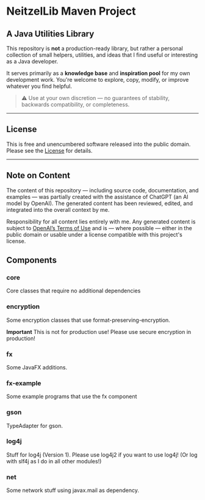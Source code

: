 # NeitzelLib Maven Project

## A Java Utilities Library

This repository is **not** a production-ready library, but rather a personal collection of small helpers, utilities, and ideas that I find useful or interesting as a Java developer.

It serves primarily as a **knowledge base** and **inspiration pool** for my own development work. You're welcome to explore, copy, modify, or improve whatever you find helpful.

> ⚠️ Use at your own discretion — no guarantees of stability, backwards compatibility, or completeness.

---

## License
This is free and unencumbered software released into the public domain. Please see the [License](LICENSE.md) for details.

---

## Note on Content

The content of this repository — including source code, documentation, and examples — was partially created with the assistance of ChatGPT (an AI model by OpenAI). The generated content has been reviewed, edited, and integrated into the overall context by me.

Responsibility for all content lies entirely with me. Any generated content is subject to [OpenAI’s Terms of Use](https://openai.com/policies/terms-of-use) and is — where possible — either in the public domain or usable under a license compatible with this project's license.

## Components

### core

Core classes that require no additional dependencies

### encryption

Some encryption classes that use format-preserving-encryption.

**Important** This is not for production use! Please use secure encryption in production!

### fx

Some JavaFX additions.

### fx-example

Some example programs that use the fx component

### gson

TypeAdapter for gson.

### log4j

Stuff for log4j (Version 1). Please use log4j2 if you want to use log4j! (Or log with slf4j as I do in all other modules!)

### net

Some network stuff using javax.mail as dependency.